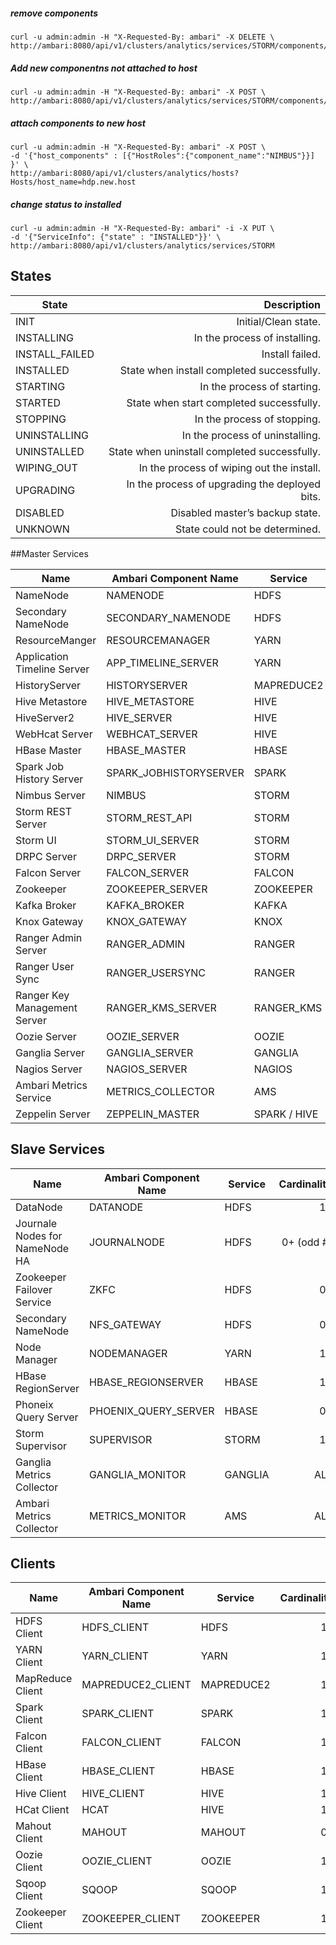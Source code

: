 ##### remove components 
~~~
curl -u admin:admin -H "X-Requested-By: ambari" -X DELETE \
http://ambari:8080/api/v1/clusters/analytics/services/STORM/components/NIMBUS
~~~
#####  Add new componentns not attached to host
~~~
curl -u admin:admin -H "X-Requested-By: ambari" -X POST \
http://ambari:8080/api/v1/clusters/analytics/services/STORM/components/NIMBUS
~~~
#####  attach components to new host
~~~
curl -u admin:admin -H "X-Requested-By: ambari" -X POST \ 
-d '{"host_components" : [{"HostRoles":{"component_name":"NIMBUS"}}] }' \
http://ambari:8080/api/v1/clusters/analytics/hosts?Hosts/host_name=hdp.new.host
~~~
#####  change status to installed
~~~
curl -u admin:admin -H "X-Requested-By: ambari" -i -X PUT \
-d '{"ServiceInfo": {"state" : "INSTALLED"}}' \
http://ambari:8080/api/v1/clusters/analytics/services/STORM
~~~

## States

| State |	Description |
| ------ | -----: |
| INIT |	Initial/Clean state. |
| INSTALLING |	In the process of installing. |
| INSTALL_FAILED |	Install failed. |
| INSTALLED |	State when install completed successfully. |
| STARTING |	In the process of starting. |
| STARTED |	State when start completed successfully. |
| STOPPING |	In the process of stopping. |
| UNINSTALLING |	In the process of uninstalling. |
| UNINSTALLED |	State when uninstall completed successfully. |
| WIPING_OUT |	In the process of wiping out the install. |
| UPGRADING |	In the process of upgrading the deployed bits. |
| DISABLED |	Disabled master’s backup state. |
| UNKNOWN |	State could not be determined. |

##Master Services

| Name |	Ambari Component Name |  Service | Cardinality |
| ------ | ------ | ------ |  -----: |
| NameNode |	NAMENODE |	HDFS |	1-2 |
| Secondary NameNode |	SECONDARY_NAMENODE |	HDFS |	1 |
| ResourceManger |	RESOURCEMANAGER	| YARN |	1-2 |
| Application Timeline Server |	APP_TIMELINE_SERVER |	YARN |	1 |
| HistoryServer |	HISTORYSERVER |	MAPREDUCE2	| 1 |
| Hive Metastore |	HIVE_METASTORE |	HIVE |	1-2 |
| HiveServer2 |	HIVE_SERVER |	HIVE |	1-2 |
| WebHcat Server |	WEBHCAT_SERVER |	HIVE |	1 |
| HBase Master |	HBASE_MASTER |	HBASE |	1+ |
| Spark Job History Server |	SPARK_JOBHISTORYSERVER |	SPARK |	1 |
| Nimbus Server |	NIMBUS | STORM	| 1 |
| Storm REST Server |	STORM_REST_API |	STORM |	1 |
| Storm UI |	STORM_UI_SERVER	| STORM	| 1 | |
| DRPC Server |	DRPC_SERVER	| STORM |	1 |
| Falcon Server |	FALCON_SERVER |	FALCON |	1 |
| Zookeeper |	ZOOKEEPER_SERVER	| ZOOKEEPER |	1+ (odd #) |
| Kafka Broker |	KAFKA_BROKER	| KAFKA |	1+ |
| Knox Gateway |	KNOX_GATEWAY	| KNOX	| 1+ |
| Ranger Admin Server |	RANGER_ADMIN |	RANGER |	1-3 |
| Ranger User Sync |	RANGER_USERSYNC	| RANGER |	1 |
| Ranger Key Management Server |	RANGER_KMS_SERVER |	RANGER_KMS |	1+ |
| Oozie Server |	OOZIE_SERVER |	OOZIE |	1 |
| Ganglia Server |	GANGLIA_SERVER |	GANGLIA |	1 |
| Nagios Server |	NAGIOS_SERVER |	NAGIOS |	1 |
| Ambari Metrics Service |	METRICS_COLLECTOR |	AMS |	1 |
| Zeppelin Server | ZEPPELIN_MASTER |	SPARK / HIVE |	1 |

## Slave Services
| Name |	Ambari Component Name |  Service | Cardinality |
| ------ | ------ | ------ |  -----: |
| DataNode |	DATANODE |	HDFS |	1+ |
| Journale Nodes for NameNode HA |	JOURNALNODE |	HDFS |	0+ (odd #) |
| Zookeeper Failover Service |	ZKFC |	HDFS |	0+ |
| Secondary NameNode |	NFS_GATEWAY |	HDFS |	0+ |
| Node Manager |	NODEMANAGER	 |YARN |	1+ |
| HBase RegionServer |	HBASE_REGIONSERVER |	HBASE |	1+ |
| Phoneix Query Server |	PHOENIX_QUERY_SERVER |	HBASE |	0+ |
| Storm Supervisor |	SUPERVISOR |	STORM |	1+ |
| Ganglia Metrics Collector |	GANGLIA_MONITOR |	GANGLIA |	ALL |
| Ambari Metrics Collector |	METRICS_MONITOR |	AMS |	ALL |

## Clients
| Name |	Ambari Component Name |  Service | Cardinality |
| ------ | ------ | ------ |  -----: |
| HDFS Client |	HDFS_CLIENT | 	HDFS | 	1+ |
| YARN Client |	YARN_CLIENT | 	YARN | 	1+ |
| MapReduce Client |	MAPREDUCE2_CLIENT	 | MAPREDUCE2	 | 1+ |
| Spark Client |	SPARK_CLIENT	 | SPARK | 	1+ |
| Falcon Client |	FALCON_CLIENT | 	FALCON | 	1+ |
| HBase Client |	HBASE_CLIENT | 	HBASE | 	1+ |
| Hive Client |	HIVE_CLIENT	 | HIVE	 | 1+ |
| HCat Client |	HCAT | 	HIVE | 	1+ |
| Mahout Client |	MAHOUT | 	MAHOUT | 	0+ |
| Oozie Client |	OOZIE_CLIENT | 	OOZIE | 	1+ |
| Sqoop Client |	SQOOP | 	SQOOP	 | 1+ |
| Zookeeper Client |	ZOOKEEPER_CLIENT | 	ZOOKEEPER | 	1+ |